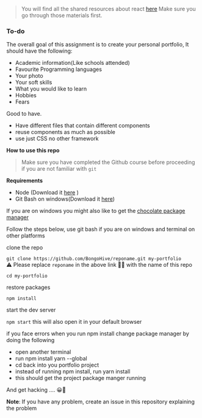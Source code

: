 > You will find all the shared resources about react [here](https://github.com/BongoHive/front-end-learning-resources#advanced-phase) Make sure you go through those materials first.

### To-do

The overall goal of this assignment is to create your personal portfolio, It should have the following:

- Academic information(Like schools attended)
- Favourite Programming languages
- Your photo
- Your soft skills
- What you would like to learn
- Hobbies
- Fears

Good to have.

- Have different files that contain different components
- reuse components as much as possible
- use just CSS no other framework

**How to use this repo**
> Make sure you have completed the Github course before proceeding if you are not familiar with `git`

**Requirements**

- Node (Download it [here](https://nodejs.org/en/download/) )
- Git Bash on windows(Download it [here](https://gitforwindows.org))

If you are on windows you might also like to get the [chocolate package manager](https://chocolatey.org)

Follow the steps below, use git bash if you are on windows and terminal on other platforms

clone the repo

`git clone https://github.com/BongoHive/reponame.git my-portfolio`  
⚠️ Please replace `reponame` in the above link ☝🏾 with the name of this repo

`cd my-portfolio`

restore packages

`npm install`

start the dev server

`npm start` this will also open it in your default browser

if you face errors when you run npm install change package manager by doing the following
 - open another terminal
 - run npm install yarn --global
 - cd back into you portfolio project
 - instead of running npm install, run yarn install
 - this should get the project package manger running
 
 
And get hacking .... 😀🚀

**Note**: If you have any problem, create an issue in this repository explaining the problem

